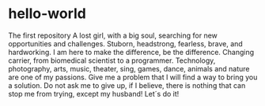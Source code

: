 # hello-world
The first repository
A lost girl, with a big soul, searching for new opportunities and challenges. 
Stuborn, headstrong, fearless, brave, and hardworking. I am here to make the difference, be the difference. 
Changing carrier, from biomedical scientist to a programmer. 
Technology, photography, arts, music, theater, sing, games, dance, animals and nature are one of my passions. 
Give me a problem that I will find a way to bring you a solution. 
Do not ask me to give up, if I believe, there is nothing that can stop me from trying, except my husband! 
Let´s do it!
